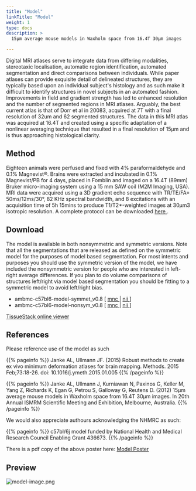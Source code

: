 ```yaml
---
title: "Model"
linkTitle: "Model"
weight: 1
type: docs
description: >
  15μm average mouse models in Waxholm space from 16.4T 30μm images

---
```



Digital MRI atlases serve to integrate data from differing modalities, stereotaxic localisation, automatic region identification, automated segmentation and direct comparisons between individuals. While paper atlases can provide exquisite detail of delineated structures, they are typically based upon an individual subject's histology and as such make it difficult to identify structures in novel subjects in an automated fashion. Improvements in field and gradient strength has led to enhanced resolution and the number of segmented regions in MRI atlases. Arguably, the best current atlas is that of Dorr et al in 20083, acquired at 7T with a final resolution of 32um and 62 segmented structures. The data in this MRI atlas was acquired at 16.4T and created using a specific adaptation of a nonlinear averaging technique that resulted in a final resolution of 15μm and is thus approaching histological clarity.

## Method
Eighteen animals were perfused and fixed with 4% paraformaldehyde and 0.1% Magnevist®. Brains were extracted and incubated in 0.1% Magnevist/PB for 4 days, placed in Fomblin and imaged on a 16.4T (89mm) Bruker micro-imaging system using a 15 mm SAW coil (M2M Imaging, USA). MRI data were acquired using a 3D gradient echo sequence with TR/TE/FA= 50ms/12ms/30°, 82 KHz spectral bandwidth, and 8 excitations with an acquisition time of 5h 15mins to produce T1/T2*-weighted images at 30µm3 isotropic resolution. A complete protocol can be downloaded [here <i class="fas fa-external-link-alt"></i>](https://imaging.org.au/uploads/AMBMC/AMBMC_mouse_brain_protocol.pdf).

## Download
The model is available in both nonsymmetric and symmetric versions. Note that all the segmentations that are released as defined on the symmetric model for the purposes of model based segmentation. For most intents and purposes you should use the symmetric version of the model, we have included the nonsymmetric version for people who are interested in left-right average differences. If you plan to do volume comparisons of structures left/right via model based segmentation you should be fitting to a symmetric model to avoid left/right bias.

- ambmc-c57bl6-model-symmet_v0.8 [ [mnc <i class="fas fa-download"></i>](https://imaging.org.au/uploads/AMBMC/ambmc-c57bl6-model-symmet_v0.8-mnc.tar.gz) | [nii <i class="fas fa-download"></i>](https://imaging.org.au/uploads/AMBMC/ambmc-c57bl6-model-symmet_v0.8-nii.tar.gz) ]
- ambmc-c57bl6-model-nonsym_v0.8 [ [mnc <i class="fas fa-download"></i>](https://imaging.org.au/uploads/AMBMC/ambmc-c57bl6-model-nonsym_v0.8-mnc.tar.gz) | [nii <i class="fas fa-download"></i>](https://imaging.org.au/uploads/AMBMC/ambmc-c57bl6-model-nonsym_v0.8-nii.tar.gz) ]

[TissueStack online viewer <i class="fas fa-external-link-alt"></i>](http://www.tissuestack.org/desktop.html?ds=2&plane=y&x=0.054&y=0.061&z=0.01&zoom=75)

## References
Please reference use of the model as such

{{% pageinfo %}}
Janke AL, Ullmann JF. (2015) Robust methods to create ex vivo minimum deformation atlases for 
brain mapping. Methods. 2015 Feb;73:18-26. doi: 10.1016/j.ymeth.2015.01.005
{{% /pageinfo %}}

{{% pageinfo %}}
Janke AL, Ullmann J, Kurniawan N, Paxinos G, Keller M, Yang Z, Richards K, Egan G, Petrou S, 
Galloway G, Reutens D. (2012) 15μm average mouse models in Waxholm space from 16.4T 
30μm images. In 20th Annual ISMRM Scientific Meeting and Exhibition, Melbourne, Australia.
{{% /pageinfo %}}

We would also appreciate authours acknowledging the NHMRC as such:

{{% pageinfo %}}
c57bl/6j model funded by National Health and Medical Research Council Enabling Grant 436673.
{{% /pageinfo %}}

There is a pdf copy of the above poster here: [Model Poster <i class="fas fa-external-link-alt"></i>](https://imaging.org.au/uploads/AMBMC/ismrm2012_1077.pdf)

## Preview
![model-image.png](../model-image.png)